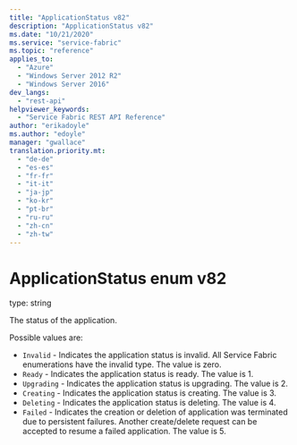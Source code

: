 ```yaml
---
title: "ApplicationStatus v82"
description: "ApplicationStatus v82"
ms.date: "10/21/2020"
ms.service: "service-fabric"
ms.topic: "reference"
applies_to: 
  - "Azure"
  - "Windows Server 2012 R2"
  - "Windows Server 2016"
dev_langs: 
  - "rest-api"
helpviewer_keywords: 
  - "Service Fabric REST API Reference"
author: "erikadoyle"
ms.author: "edoyle"
manager: "gwallace"
translation.priority.mt: 
  - "de-de"
  - "es-es"
  - "fr-fr"
  - "it-it"
  - "ja-jp"
  - "ko-kr"
  - "pt-br"
  - "ru-ru"
  - "zh-cn"
  - "zh-tw"
---
```

# ApplicationStatus enum v82

type: string

The status of the application.


Possible values are: 

  - `Invalid` - Indicates the application status is invalid. All Service Fabric enumerations have the invalid type. The value is zero.
  - `Ready` - Indicates the application status is ready. The value is 1.
  - `Upgrading` - Indicates the application status is upgrading. The value is 2.
  - `Creating` - Indicates the application status is creating. The value is 3.
  - `Deleting` - Indicates the application status is deleting. The value is 4.
  - `Failed` - Indicates the creation or deletion of application was terminated due to persistent failures. Another create/delete request can be accepted to resume a failed application. The value is 5.

